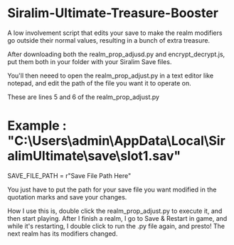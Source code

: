 # Siralim-Ultimate-Treasure-Booster
A low involvement script that edits your save to make the realm modifiers go outside their normal values, resulting in a bunch of extra treasure.

After downloading both the realm_prop_adjusd.py and encrypt_decrypt.js, put them both in your folder with your Siralim Save files. 

You'll then neeed to open the realm_prop_adjust.py in a text editor like notepad, and edit the path of the file you want it to operate on. 

These are lines 5 and 6 of the realm_prop_adjust.py

# Example : "C:\Users\admin\AppData\Local\SiralimUltimate\save\slot1.sav"
SAVE_FILE_PATH = r"Save File Path Here"

You just have to put the path for your save file you want modified in the quotation marks and save your changes.

How I use this is, double click the realm_prop_adjust.py to execute it, and then start playing. After I finish a realm, I go to Save & Restart in game, and while it's restarting, I double click to run the .py file again, and presto! The next realm has its modifiers changed.

